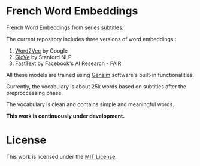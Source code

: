 # French Word Embeddings
French Word Embeddings from series subtitles.

The current repository includes three versions of word embeddings :

  1. [Word2Vec](https://code.google.com/archive/p/word2vec/) by Google
  2. [GloVe](https://nlp.stanford.edu/projects/glove/) by Stanford NLP
  3. [FastText](https://fasttext.cc/) by Facebook's AI Research - FAIR
 
All these models are trained using [Gensim](https://radimrehurek.com/gensim/) software's built-in functionalities.

Currently, the vocabulary is about 25k words based on subtitles after the preproccessing phase. 

The vocabulary is clean and contains simple and meaningful words.

**This work is continuously under development.**

# License
This work is licensed under the [MIT License](LICENSE).
